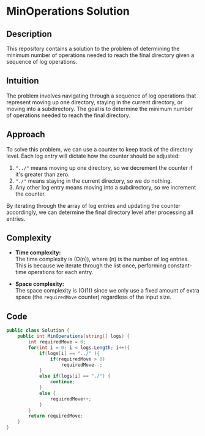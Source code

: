 # MinOperations Solution

## Description
This repository contains a solution to the problem of determining the minimum number of operations needed to reach the final directory given a sequence of log operations.

## Intuition
The problem involves navigating through a sequence of log operations that represent moving up one directory, staying in the current directory, or moving into a subdirectory. The goal is to determine the minimum number of operations needed to reach the final directory.

## Approach
To solve this problem, we can use a counter to keep track of the directory level. Each log entry will dictate how the counter should be adjusted:
1. `"../"` means moving up one directory, so we decrement the counter if it's greater than zero.
2. `"./"` means staying in the current directory, so we do nothing.
3. Any other log entry means moving into a subdirectory, so we increment the counter.

By iterating through the array of log entries and updating the counter accordingly, we can determine the final directory level after processing all entries.

## Complexity
- **Time complexity:**  
  The time complexity is \(O(n)\), where \(n\) is the number of log entries. This is because we iterate through the list once, performing constant-time operations for each entry.

- **Space complexity:**  
  The space complexity is \(O(1)\) since we only use a fixed amount of extra space (the `requiredMove` counter) regardless of the input size.

## Code
```csharp
public class Solution {
    public int MinOperations(string[] logs) {
        int requiredMove = 0;
        for(int i = 0; i < logs.Length; i++){
            if(logs[i] == "../" ){
                if(requiredMove > 0)
                    requiredMove--;  
            }
            else if(logs[i] == "./") {
                continue;
            }
            else {
                requiredMove++;
            }
        }
        return requiredMove;
    }
}

```
